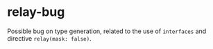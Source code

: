 # relay-bug

Possible bug on type generation, related to the use of `interfaces` and directive `relay(mask: false)`.
